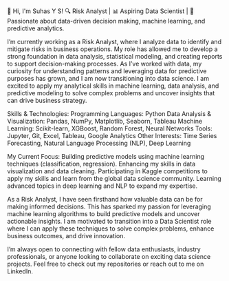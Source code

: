 👋 Hi, I'm Suhas Y S!
🔍 Risk Analyst | 📊 Aspiring Data Scientist | 🚀 Passionate about data-driven decision making, machine learning, and predictive analytics.

I’m currently working as a Risk Analyst, where I analyze data to identify and mitigate risks in business operations. My role has allowed me to develop a strong foundation in data analysis, statistical modeling, and creating reports to support decision-making processes.
As I’ve worked with data, my curiosity for understanding patterns and leveraging data for predictive purposes has grown, and I am now transitioning into data science. I am excited to apply my analytical skills in machine learning, data analysis, and predictive modeling to solve complex problems and uncover insights that can drive business strategy.

Skills & Technologies:
Programming Languages: Python
Data Analysis & Visualization: Pandas, NumPy, Matplotlib, Seaborn, Tableau
Machine Learning: Scikit-learn, XGBoost, Random Forest, Neural Networks
Tools: Jupyter, Git, Excel, Tableau, Google Analytics
Other Interests: Time Series Forecasting, Natural Language Processing (NLP), Deep Learning

My Current Focus:
Building predictive models using machine learning techniques (classification, regression).
Enhancing my skills in data visualization and data cleaning.
Participating in Kaggle competitions to apply my skills and learn from the global data science community.
Learning advanced topics in deep learning and NLP to expand my expertise.

As a Risk Analyst, I have seen firsthand how valuable data can be for making informed decisions. This has sparked my passion for leveraging machine learning algorithms to build predictive models and uncover actionable insights. I am motivated to transition into a Data Scientist role where I can apply these techniques to solve complex problems, enhance business outcomes, and drive innovation.

I’m always open to connecting with fellow data enthusiasts, industry professionals, or anyone looking to collaborate on exciting data science projects. Feel free to check out my repositories or reach out to me on LinkedIn.
